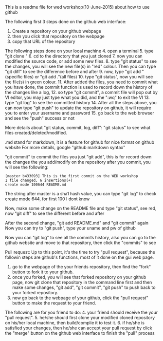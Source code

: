 This is a readme file for wed workshop(10-June-2015) about how to use github

The following first 3 steps done on the github web interface:
1. Create a repository on your github webpage
2. then you click that repository on the webpage
3. copy that URL of the repository

The following steps done on your local machine
4. open a terminal
5. type "git clone <repoURL>"
6. cd to the directory that you just cloned
7. now you can modified the source code, or add some new files.
8. type "git status" to see the changes, you will see the new file(s) in "red"
colour. Then you can type "git diff" to see the difference before and after
9. now, type "git add <files>"(specific files) or "git add ."(all files)
10. type "git status", now you will see the file(s) in green colour.
11. After added the files, you need to commit what you have done, the commit
function is used to record down the history of the changes like a log,
12. so type "git commit", a commit file will pop out by VI editor, you may just
type what you did, and the ":wq" to exit the VI
13. type "git log" to see the committed history
14. After all the steps above, you can now type "git push" to update the
repository on github, it will require you to enter your username and password
15. go back to the web browser and see the "push" success or not

More details about "git status, commit, log, diff":
"git status" to see what files created/deleted/modified.

.md stand for markdown, it is a feature for github for nice format on github website
For more details, google "github markdown syntax"

"git commit" to commit the files you just "git add", this is for record down the changes the you add/modify on the repository after you commit, you will see the following:

    [master b433093] This is the first commit on the WED workshop
    1 file changed, 6 insertions(+)
    create mode 100644 README.md

The string after master is a sha1 hash value, you can type "git log" to check
create mode 644, for first 100 I dont know

Now, make some change on the README file and type "git status", see red, now
"git diff" to see the different before and after

After the second change, "git add README.md" and "git commit" again
Now you can try to "git push", type your uname and pw of github

Now you can "git log" to see all the commits history, also you can go to the
github website and move to that repository, then click the "commits" to see



Pull request:
Up to this point, it's the time to try "pull request", because the followin steps are github's functions, most of it done on the gui web page.

1. go to the webpage of the your friends repository, then find the "fork"
button to fork it to your github.
2. once you forked, you will see that forked repository on your github page,
now git clone that repository in the command line first and
then make some changes, "git add", "git commit", "git push" to push back to
your forked repository.
3. now go back to the webpage of your github, click the "pull request" button
to make the request to your friend.

The following are for you friend to do:
4. your friend should receive the your "pull request".
5. he/she should first clone your modified cloned repository on his/her local
machine, then build/complie it to test it.
6. if he/she is satisfied your changes, then he/she can accept your pull
request by click the "merge" button on the github web interface to finish the
"pull" process


